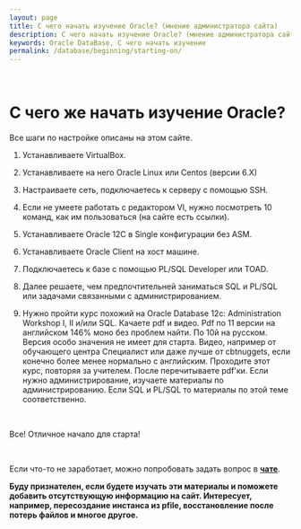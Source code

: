 ```yaml
---
layout: page
title: С чего начать изучение Oracle? (мнение администратора сайта)
description: С чего начать изучение Oracle? (мнение администратора сайта)
keywords: Oracle DataBase, С чего начать изучение
permalink: /database/beginning/starting-on/
---
```


<br/>

# С чего же начать изучение Oracle?

Все шаги по настройке описаны на этом сайте.

1. Устанавливаете VirtualBox.
2. Устанавливаете на него Oracle Linux или Centos (версии 6.X)
3. Настраиваете сеть, подключаетесь к серверу с помощью SSH.
4. Если не умеете работать с редактором VI, нужно посмотреть 10 команд, как им пользоваться (на сайте есть ссылки).
5. Устанавливаете Oracle 12C в Single конфигурации без ASM.
6. Устанавливаете Oracle Client на хост машине.
7. Подключаетесь к базе с помощью PL/SQL Developer или TOAD.

8. Далее решаете, чем предпочтительней заниматься SQL и PL/SQL или задачами связанными с администрированием.

9. Нужно пройти курс похожий на Oracle Database 12c: Administration Workshop I, II и/или SQL. Качаете pdf и видео. Pdf по 11 версии на английском 146% моно без проблем найти. По 10й на русском. Версия особо значения не имеет для старта. Видео, например от обучающего центра Специалист или даже лучше от cbtnuggets, если конечно более менее нормально с английским. Проходите этот курс, повторяя за учителем. После перечитываете pdf'ки. Если нужно администрирование, изучаете материалы по администрированию. Если SQL и PL/SQL то материалы по этой теме соответственно.

<br/>

Все! Отличное начало для старта!

<br/>

Если что-то не заработает, можно попробовать задать вопрос в <a href="/chat/"><strong>чате</strong></a>.

**Буду признателен, если будете изучать эти материалы и поможете добавить отсутствующую информацию на сайт. Интересует, например, пересоздание инстанса из pfile, восстановление после потерь файлов и многое другое.**
